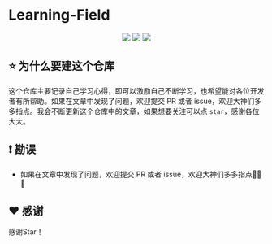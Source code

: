 # Learning-Field
<p align='center'>
<img src="https://img.shields.io/badge/language-Objective--C-orange.svg">
<!--<img src="https://img.shields.io/badge/language-Swift-abcdef.svg">-->
<!--<img src="https://img.shields.io/badge/language-JavaScript-yellow.svg">-->
<img src="https://img.shields.io/badge/language-java-abcdef.svg">
<img src="https://img.shields.io/badge/PR-welcome%20!-brightgreen.svg?colorA=a0cd34">
</p>

## ⭐️ 为什么要建这个仓库
这个仓库主要记录自己学习心得，即可以激励自己不断学习，也希望能对各位开发者有所帮助。如果在文章中发现了问题，欢迎提交 PR 或者 issue，欢迎大神们多多指点。我会不断更新这个仓库中的文章，如果想要关注可以点 `star`，感谢各位大大。




## ❗️ 勘误

+ 如果在文章中发现了问题，欢迎提交 PR 或者 issue，欢迎大神们多多指点🙏🙏🙏


## ♥️ 感谢

感谢Star！

